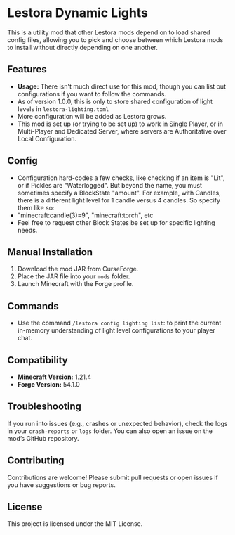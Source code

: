 # Lestora Dynamic Lights

This is a utility mod that other Lestora mods depend on to load shared config files, allowing you to pick and choose between which Lestora mods to install without directly depending on one another.

## Features
- **Usage:** There isn't much direct use for this mod, though you can list out configurations if you want to follow the commands.
- As of version 1.0.0, this is only to store shared configuration of light levels in `lestora-lighting.toml`
- More configuration will be added as Lestora grows.
- This mod is set up (or trying to be set up) to work in Single Player, or in Multi-Player and Dedicated Server, where servers are Authoritative over Local Configuration.

## Config
- Configuration hard-codes a few checks, like checking if an item is "Lit", or if Pickles are "Waterlogged".  But beyond the name, you must sometimes specify a BlockState "amount".  For example, with Candles, there is a different light level for 1 candle versus 4 candles.  So specify them like so:
- "minecraft:candle(3)=9", "minecraft:torch", etc
- Feel free to request other Block States be set up for specific lighting needs.

## Manual Installation
1. Download the mod JAR from CurseForge.
2. Place the JAR file into your `mods` folder.
3. Launch Minecraft with the Forge profile.

## Commands
- Use the command `/lestora config lighting list`: to print the current in-memory understanding of light level configurations to your player chat.

## Compatibility
- **Minecraft Version:** 1.21.4
- **Forge Version:** 54.1.0

## Troubleshooting
If you run into issues (e.g., crashes or unexpected behavior), check the logs in your `crash-reports` or `logs` folder. You can also open an issue on the mod’s GitHub repository.

## Contributing
Contributions are welcome! Please submit pull requests or open issues if you have suggestions or bug reports.

## License
This project is licensed under the MIT License.
